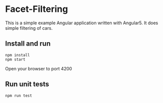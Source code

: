 # Facet-Filtering

This is a simple example Angular application written with Angular5. It does
simple filtering of cars.


Install and run
---

```
npm install
npm start
```
Open your browser to port 4200

Run unit tests
---
```
npm run test
```
